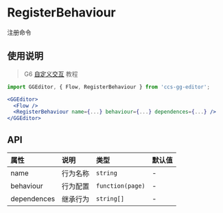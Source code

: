 # RegisterBehaviour

注册命令

## 使用说明

> G6 [自定义交互](https://antv.alipay.com/zh-cn/g6/1.x/tutorial/custom-interaction.html) 教程

```jsx
import GGEditor, { Flow, RegisterBehaviour } from 'ccs-gg-editor';

<GGEditor>
  <Flow />
  <RegisterBehaviour name={...} behaviour={...} dependences={...} />
</GGEditor>
```

## API

| 属性 | 说明 | 类型 | 默认值 |
| :--- | :--- | :--- | :--- |
| name | 行为名称 | `string` | - |
| behaviour | 行为配置 | `function(page)` | - |
| dependences | 继承行为 | `string[]` | - |
